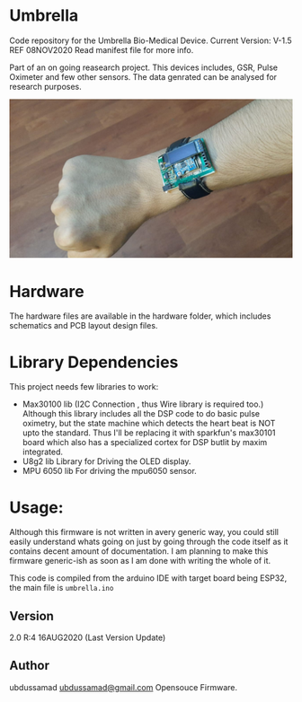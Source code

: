 # Umbrella
Code repository for the Umbrella Bio-Medical Device.
Current Version: V-1.5 REF 08NOV2020
Read manifest file for more info.

Part of an on going reasearch project.
This devices includes, GSR, Pulse Oximeter and few other sensors.
The data genrated can be analysed for research purposes.

![Front view of the biosensor device.](https://github.com/ubdussamad/Umbrella/raw/master/data/photo.jpeg "Second Version")


# Hardware
The hardware files are available in the hardware folder,
which includes schematics and PCB layout design files.

# Library Dependencies
This project needs few libraries to work:
 * Max30100 lib (I2C Connection , thus Wire library is required too.)
   Although this library includes all the DSP code to do basic pulse
   oximetry, but the state machine which detects the heart beat is NOT
   upto the standard.
   Thus I'll be replacing it with sparkfun's max30101 board which also has
   a specialized  cortex for DSP butlit by maxim integrated.
 * U8g2 lib
   Library for Driving the OLED display.
 * MPU 6050 lib
   For driving the mpu6050 sensor.

# Usage:
Although this firmware is not written in avery generic way, you could still easily understand whats going on
just by going through the code itself as it contains decent amount of documentation.
I am planning to make this firmware generic-ish as soon as I am done with writing the whole of it.

This code is compiled from the arduino IDE with target board being ESP32, the main file is ```umbrella.ino```


## Version
2.0 R:4 16AUG2020 (Last Version Update)

## Author
ubdussamad <ubdussamad@gmail.com>
Opensouce Firmware.

